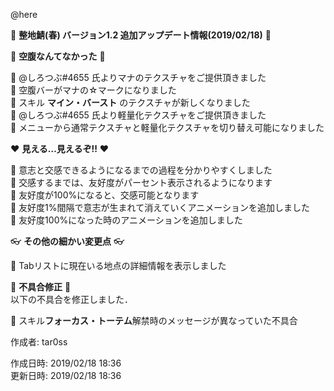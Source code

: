 @here 

:cherry_blossom:  **__整地鯖(春) バージョン1.2 追加アップデート情報(2019/02/18)__** :cherry_blossom:  



:confetti_ball: **__空腹なんてなかった__** :confetti_ball:   

:diamond_shape_with_a_dot_inside: @しろつぶ#4655 氏よりマナのテクスチャをご提供頂きました  
:diamond_shape_with_a_dot_inside: 空腹バーがマナの☆マークになりました  
:diamond_shape_with_a_dot_inside: スキル **マイン・バースト** のテクスチャが新しくなりました  
:diamond_shape_with_a_dot_inside: @しろつぶ#4655 氏より軽量化テクスチャをご提供頂きました  
:diamond_shape_with_a_dot_inside: メニューから通常テクスチャと軽量化テクスチャを切り替え可能になりました  


:heart: **__見える…見えるぞ!!__** :heart: 

:diamond_shape_with_a_dot_inside: 意志と交感できるようになるまでの過程を分かりやすくしました  
:diamond_shape_with_a_dot_inside: 交感するまでは、友好度がパーセント表示されるようになります  
:diamond_shape_with_a_dot_inside: 友好度が100%になると、交感可能となります  
:diamond_shape_with_a_dot_inside: 友好度1%間隔で意志が生まれて消えていくアニメーションを追加しました  
:diamond_shape_with_a_dot_inside: 友好度100%になった時のアニメーションを追加しました  


:eyeglasses: **__その他の細かい変更点__** :eyeglasses:    

:diamond_shape_with_a_dot_inside: Tabリストに現在いる地点の詳細情報を表示しました  


:bow: **__不具合修正__** :bow:   
以下の不具合を修正しました．  

:diamond_shape_with_a_dot_inside: スキル**フォーカス・トーテム**解禁時のメッセージが異なっていた不具合  



作成者: tar0ss  

作成日時: 2019/02/18 18:36  
更新日時: 2019/02/18 18:36  
